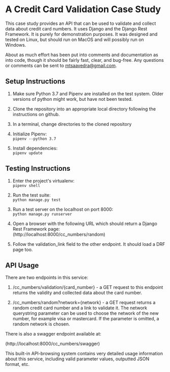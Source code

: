 A Credit Card Validation Case Study
===================================

This case study provides an API that can be used to validate and
collect data about credit card numbers. It uses Django and the Django
Rest Framework. It is purely for demonstration purposes. It was
designed and tested on Linux, but should run on MacOS and will
possibly run on Windows.

About as much effort has been put into comments and documentation as
into code, though it should be fairly fast, clear, and bug-free. Any
questions or comments can be sent to <mtsaavedra@gmail.com>.


Setup Instructions
-------------------

1. Make sure Python 3.7 and Pipenv are installed on the test system.
Older versions of python might work, but have not been tested.

2. Clone the repository into an appropriate local directory
following the instructions on github.

3. In a terminal, change directories to the cloned repository

4. Initialize Pipenv:<br />
`pipenv --python 3.7`

4. Install dependencies:<br />
`pipenv update`


Testing Instructions
--------------------

1. Enter the project's virtualenv:<br />
`pipenv shell`

3. Run the test suite:<br />
`python manage.py test`

4. Run a test server on the localhost on port 8000:<br />
`python manage.py runserver`

5. Open a browser with the following URL which should return a Django
Rest Framework page:<br />
(http://localhost:8000/cc_numbers/random)

6. Follow the validation_link field to the other endpoint. It should
load a DRF page too.


API Usage
---------

There are two endpoints in this service:

1. /cc_numbers/validation/{card_number} - a GET request to this endpoint
returns the validity and collected data about the card number.

2. /cc_numbers/random?network={network} - a GET request returns a random
credit card number and a link to validate it. The network querystring
parameter can be used to choose the network of the new number, for example
visa or mastercard. If the parameter is omitted, a random network is chosen.

There is also a swagger endpoint available at:<br />

(http://localhost:8000/cc_numbers/swagger)

This built-in API-browsing system contains very detailed usage information
about this service, including valid parameter values, outputted JSON format,
etc.


